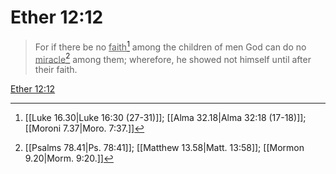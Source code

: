 # Ether 12:12

> For if there be no <u>faith</u>[^a] among the children of men God can do no <u>miracle</u>[^b] among them; wherefore, he showed not himself until after their faith.

[Ether 12:12](https://www.churchofjesuschrist.org/study/scriptures/bofm/ether/12?lang=eng&id=p12#p12)


[^a]: [[Luke 16.30|Luke 16:30 (27-31)]]; [[Alma 32.18|Alma 32:18 (17-18)]]; [[Moroni 7.37|Moro. 7:37.]]
[^b]: [[Psalms 78.41|Ps. 78:41]]; [[Matthew 13.58|Matt. 13:58]]; [[Mormon 9.20|Morm. 9:20.]]
